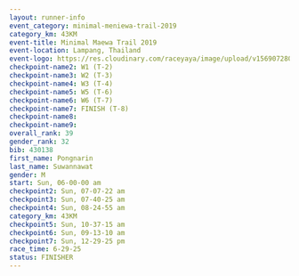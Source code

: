 ```yaml
---
layout: runner-info 
event_category: minimal-meniewa-trail-2019 
category_km: 43KM
event-title: Minimal Maewa Trail 2019 
event-location: Lampang, Thailand 
event-logo: https://res.cloudinary.com/raceyaya/image/upload/v1569072805/logo/minimal-trail_ktnvsp.jpg 
checkpoint-name2: W1 (T-2) 
checkpoint-name3: W2 (T-3) 
checkpoint-name4: W3 (T-4) 
checkpoint-name5: W5 (T-6) 
checkpoint-name6: W6 (T-7) 
checkpoint-name7: FINISH (T-8) 
checkpoint-name8: 
checkpoint-name9: 
overall_rank: 39
gender_rank: 32
bib: 430138
first_name: Pongnarin
last_name: Suwannawat
gender: M
start: Sun, 06-00-00 am
checkpoint2: Sun, 07-07-22 am
checkpoint3: Sun, 07-40-25 am
checkpoint4: Sun, 08-24-55 am
category_km: 43KM
checkpoint5: Sun, 10-37-15 am
checkpoint6: Sun, 09-13-10 am
checkpoint7: Sun, 12-29-25 pm
race_time: 6-29-25
status: FINISHER
---
```

